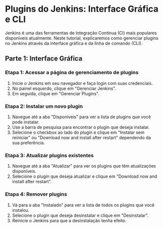 # Plugins do Jenkins: Interface Gráfica e CLI

Jenkins é uma das ferramentas de Integração Contínua (CI) mais populares disponíveis atualmente. Neste tutorial, explicaremos como gerenciar plugins no Jenkins através da interface gráfica e da linha de comando (CLI).

## Parte 1: Interface Gráfica

### Etapa 1: Acessar a página de gerenciamento de plugins

1. Inicie o Jenkins em seu navegador e faça login com suas credenciais.
2. No painel esquerdo, clique em "Gerenciar Jenkins".
3. Em seguida, clique em "Gerenciar Plugins".

### Etapa 2: Instalar um novo plugin

1. Navegue até a aba "Disponíveis" para ver a lista de plugins que você pode instalar.
2. Use a barra de pesquisa para encontrar o plugin que deseja instalar.
3. Selecione o checkbox ao lado do plugin e clique em "Instalar sem reiniciar" ou "Download now and install after restart" dependendo da sua preferência.

### Etapa 3: Atualizar plugins existentes

1. Navegue até a aba "Atualizar" para ver os plugins que têm atualizações disponíveis.
2. Selecione o plugin que deseja atualizar e clique em "Download now and install after restart".

### Etapa 4: Remover plugins

1. Vá para a aba "Instalado" para ver a lista de todos os plugins que você instalou.
2. Selecione o plugin que deseja desinstalar e clique em "Desinstalar".
3. Reinicie o Jenkins para que a desinstalação tenha efeito.


